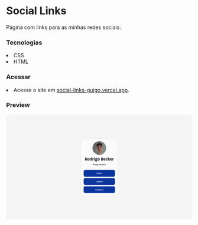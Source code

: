 # Social Links

Página com links para as minhas redes sociais.

### Tecnologias
<li>CSS</li>
<li>HTML</li>

### Acessar
<li>Acesse o site em <a href="https://social-links-guigo.vercel.app/">social-links-guigo.vercel.app</a>.</li>

### Preview
![image](https://github.com/guigobecker/social-links/blob/main/resources/desktop.png?raw=true)
